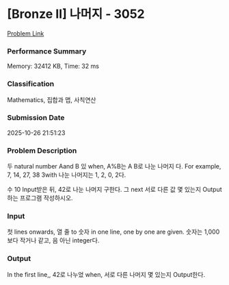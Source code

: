 <!-- Official English translation (US) — human-reviewed -->
<!-- Original: README.md -->
<!-- Translation generated: 2025-10-26 16:46:49 UTC -->

# [Bronze II] 나머지 - 3052 

[Problem Link](https://www.acmicpc.net/problem/3052) 

### Performance Summary

Memory: 32412 KB, Time: 32 ms

### Classification

Mathematics, 집합과 맵, 사칙연산

### Submission Date

2025-10-26 21:51:23

### Problem Description

<p>두 natural number Aand B 있 when, A%B는 A B로 나눈 나머지 다. For example, 7, 14, 27, 38 3with 나눈 나머지는 1, 2, 0, 2다. </p>

<p>수 10 Input받은 뒤,  42로 나눈 나머지 구한다. 그 next 서로 다른 값 몇  있는지 Output하는 프로그램 작성하시오.</p>

### Input 

 <p>첫 lines onwards, 열 줄 to 숫자 in one line, one by one are given.  숫자는 1,000보다 작거나 같고, 음 아닌 integer다.</p>

### Output 

 <p>In the first line,, 42로 나누었 when, 서로 다른 나머지 몇  있는지 Output한다.</p>

